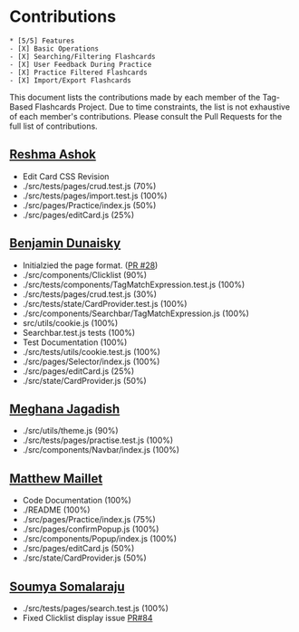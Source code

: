 # Contributions

```
* [5/5] Features
- [X] Basic Operations
- [X] Searching/Filtering Flashcards
- [X] User Feedback During Practice
- [X] Practice Filtered Flashcards
- [X] Import/Export Flashcards
```

This document lists the contributions made by each member of the Tag-Based Flashcards Project. Due to time constraints, the list is not exhaustive of each member's contributions. Please consult the Pull Requests for the full list of contributions.

## [Reshma Ashok](https://github.com/ReshmaAshok)
- Edit Card CSS Revision
- ./src/tests/pages/crud.test.js (70%)
- ./src/tests/pages/import.test.js (100%)
- ./src/pages/Practice/index.js (50%)
- ./src/pages/editCard.js (25%)

## [Benjamin Dunaisky](https://github.com/bdunahu)
- Initialzied the page format. ([PR #28](https://github.com/zerOsand/flashcards/pull/28))
- ./src/components/Clicklist (90%)
- ./src/tests/components/TagMatchExpression.test.js (100%)
- ./src/tests/pages/crud.test.js (30%)
- ./src/tests/state/CardProvider.test.js (100%)
- ./src/components/Searchbar/TagMatchExpression.js (100%)
- src/utils/cookie.js (100%)
- Searchbar.test.js tests (100%)
- Test Documentation (100%)
- ./src/tests/utils/cookie.test.js (100%)
- ./src/pages/Selector/index.js (100%)
- ./src/pages/editCard.js (25%)
- ./src/state/CardProvider.js (50%)

## [Meghana Jagadish](https://github.com/Meghana057)
- ./src/utils/theme.js (90%)
- ./src/tests/pages/practise.test.js (100%)
- ./src/components/Navbar/index.js (100%)

## [Matthew Maillet](https://github.com/zerOsand)
- Code Documentation (100%)
- ./README (100%)
- ./src/pages/Practice/index.js (75%)
- ./src/pages/confirmPopup.js (100%)
- ./src/components/Popup/index.js (100%)
- ./src/pages/editCard.js (50%)
- ./src/state/CardProvider.js (50%)

## [Soumya Somalaraju](https://github.com/soumya1292)
- ./src/tests/pages/search.test.js (100%)
- Fixed Clicklist display issue [PR#84](https://github.com/zerOsand/flashcards/pull/84)
